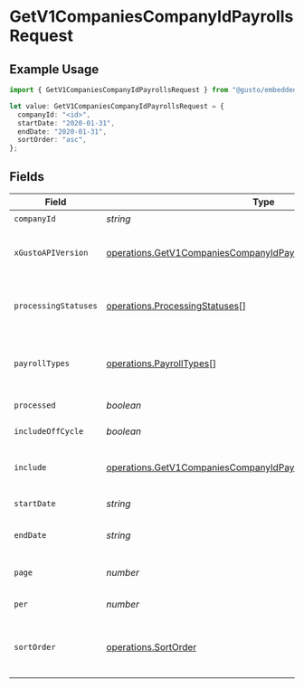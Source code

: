 # GetV1CompaniesCompanyIdPayrollsRequest

## Example Usage

```typescript
import { GetV1CompaniesCompanyIdPayrollsRequest } from "@gusto/embedded-api/models/operations/getv1companiescompanyidpayrolls.js";

let value: GetV1CompaniesCompanyIdPayrollsRequest = {
  companyId: "<id>",
  startDate: "2020-01-31",
  endDate: "2020-01-31",
  sortOrder: "asc",
};
```

## Fields

| Field                                                                                                                                                                                                                        | Type                                                                                                                                                                                                                         | Required                                                                                                                                                                                                                     | Description                                                                                                                                                                                                                  | Example                                                                                                                                                                                                                      |
| ---------------------------------------------------------------------------------------------------------------------------------------------------------------------------------------------------------------------------- | ---------------------------------------------------------------------------------------------------------------------------------------------------------------------------------------------------------------------------- | ---------------------------------------------------------------------------------------------------------------------------------------------------------------------------------------------------------------------------- | ---------------------------------------------------------------------------------------------------------------------------------------------------------------------------------------------------------------------------- | ---------------------------------------------------------------------------------------------------------------------------------------------------------------------------------------------------------------------------- |
| `companyId`                                                                                                                                                                                                                  | *string*                                                                                                                                                                                                                     | :heavy_check_mark:                                                                                                                                                                                                           | The UUID of the company                                                                                                                                                                                                      |                                                                                                                                                                                                                              |
| `xGustoAPIVersion`                                                                                                                                                                                                           | [operations.GetV1CompaniesCompanyIdPayrollsHeaderXGustoAPIVersion](../../models/operations/getv1companiescompanyidpayrollsheaderxgustoapiversion.md)                                                                         | :heavy_minus_sign:                                                                                                                                                                                                           | Determines the date-based API version associated with your API call. If none is provided, your application's [minimum API version](https://docs.gusto.com/embedded-payroll/docs/api-versioning#minimum-api-version) is used. |                                                                                                                                                                                                                              |
| `processingStatuses`                                                                                                                                                                                                         | [operations.ProcessingStatuses](../../models/operations/processingstatuses.md)[]                                                                                                                                             | :heavy_minus_sign:                                                                                                                                                                                                           | Whether to include processed and/or unprocessed payrolls in the response, defaults to processed, for multiple attributes comma separate the values, i.e. `?processing_statuses=processed,unprocessed`                        |                                                                                                                                                                                                                              |
| `payrollTypes`                                                                                                                                                                                                               | [operations.PayrollTypes](../../models/operations/payrolltypes.md)[]                                                                                                                                                         | :heavy_minus_sign:                                                                                                                                                                                                           | Whether to include regular and/or off_cycle payrolls in the response, defaults to regular, for multiple attributes comma separate the values, i.e. `?payroll_types=regular,off_cycle`                                        |                                                                                                                                                                                                                              |
| `processed`                                                                                                                                                                                                                  | *boolean*                                                                                                                                                                                                                    | :heavy_minus_sign:                                                                                                                                                                                                           | Whether to return processed or unprocessed payrolls                                                                                                                                                                          |                                                                                                                                                                                                                              |
| `includeOffCycle`                                                                                                                                                                                                            | *boolean*                                                                                                                                                                                                                    | :heavy_minus_sign:                                                                                                                                                                                                           | Whether to include off cycle payrolls in the response                                                                                                                                                                        |                                                                                                                                                                                                                              |
| `include`                                                                                                                                                                                                                    | [operations.GetV1CompaniesCompanyIdPayrollsQueryParamInclude](../../models/operations/getv1companiescompanyidpayrollsqueryparaminclude.md)[]                                                                                 | :heavy_minus_sign:                                                                                                                                                                                                           | Include the requested attribute in the response, for multiple attributes comma separate the values, i.e. `?include=benefits,deductions,taxes`                                                                                |                                                                                                                                                                                                                              |
| `startDate`                                                                                                                                                                                                                  | *string*                                                                                                                                                                                                                     | :heavy_minus_sign:                                                                                                                                                                                                           | Return payrolls whose pay period is after the start date                                                                                                                                                                     | 2020-01-31                                                                                                                                                                                                                   |
| `endDate`                                                                                                                                                                                                                    | *string*                                                                                                                                                                                                                     | :heavy_minus_sign:                                                                                                                                                                                                           | Return payrolls whose pay period is before the end date. If left empty, defaults to today's date.                                                                                                                            | 2020-01-31                                                                                                                                                                                                                   |
| `page`                                                                                                                                                                                                                       | *number*                                                                                                                                                                                                                     | :heavy_minus_sign:                                                                                                                                                                                                           | The page that is requested. When unspecified, will load all objects unless endpoint forces pagination.                                                                                                                       |                                                                                                                                                                                                                              |
| `per`                                                                                                                                                                                                                        | *number*                                                                                                                                                                                                                     | :heavy_minus_sign:                                                                                                                                                                                                           | Number of objects per page. For majority of endpoints will default to 25                                                                                                                                                     |                                                                                                                                                                                                                              |
| `sortOrder`                                                                                                                                                                                                                  | [operations.SortOrder](../../models/operations/sortorder.md)                                                                                                                                                                 | :heavy_minus_sign:                                                                                                                                                                                                           | A string indicating whether to sort resulting events in ascending (asc) or descending (desc) chronological order. Events are sorted by their `timestamp`. Defaults to asc if left empty.                                     | asc                                                                                                                                                                                                                          |